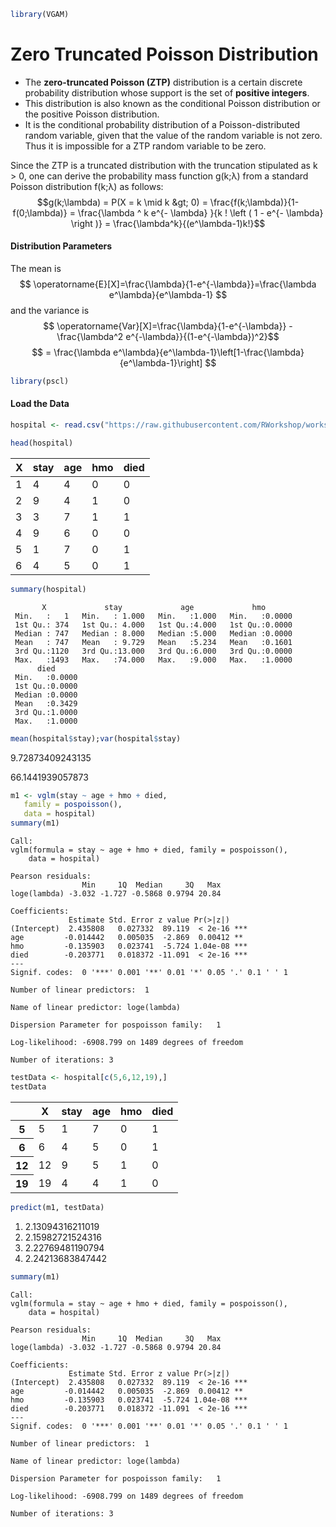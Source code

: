 

```R
library(VGAM)
```

Zero Truncated Poisson Distribution
===================================

* The **zero-truncated Poisson (ZTP)** distribution is a certain discrete probability distribution whose support is the set of **positive integers**. 
* This distribution is also known as the conditional Poisson distribution or the positive Poisson distribution.
* It is the conditional probability distribution of a Poisson-distributed random variable, given that the value of the random variable is not zero. Thus it is impossible for a ZTP random variable to be zero. 


Since the ZTP is a truncated distribution with the truncation stipulated as k &gt; 0, one can derive the probability mass 
function g(k;λ) from a standard Poisson distribution f(k;λ) as follows: 
$$g(k;\lambda) = P(X = k \mid k &gt; 0) = 
\frac{f(k;\lambda)}{1-f(0;\lambda)} = 
\frac{\lambda ^ k e^{- \lambda} }{k ! \left ( 1 - e^{- \lambda} \right )} = \frac{\lambda^k}{(e^\lambda-1)k!}$$

#### Distribution Parameters
The mean is
$$ \operatorname{E}[X]=\frac{\lambda}{1-e^{-\lambda}}=\frac{\lambda e^\lambda}{e^\lambda-1} $$
and the variance is
$$ \operatorname{Var}[X]=\frac{\lambda}{1-e^{-\lambda}} - \frac{\lambda^2 e^{-\lambda}}{(1-e^{-\lambda})^2}$$ 
$$ = \frac{\lambda e^\lambda}{e^\lambda-1}\left[1-\frac{\lambda}{e^\lambda-1}\right] $$




```R
library(pscl)
```

#### Load the Data


```R
hospital <- read.csv("https://raw.githubusercontent.com/RWorkshop/workshopdatasets/master/hospitalstay.csv")
```


```R
head(hospital)
```


<table>
<thead><tr><th>X</th><th>stay</th><th>age</th><th>hmo</th><th>died</th></tr></thead>
<tbody>
	<tr><td>1</td><td>4</td><td>4</td><td>0</td><td>0</td></tr>
	<tr><td>2</td><td>9</td><td>4</td><td>1</td><td>0</td></tr>
	<tr><td>3</td><td>3</td><td>7</td><td>1</td><td>1</td></tr>
	<tr><td>4</td><td>9</td><td>6</td><td>0</td><td>0</td></tr>
	<tr><td>5</td><td>1</td><td>7</td><td>0</td><td>1</td></tr>
	<tr><td>6</td><td>4</td><td>5</td><td>0</td><td>1</td></tr>
</tbody>
</table>




```R
summary(hospital)
```


           X             stay             age             hmo        
     Min.   :   1   Min.   : 1.000   Min.   :1.000   Min.   :0.0000  
     1st Qu.: 374   1st Qu.: 4.000   1st Qu.:4.000   1st Qu.:0.0000  
     Median : 747   Median : 8.000   Median :5.000   Median :0.0000  
     Mean   : 747   Mean   : 9.729   Mean   :5.234   Mean   :0.1601  
     3rd Qu.:1120   3rd Qu.:13.000   3rd Qu.:6.000   3rd Qu.:0.0000  
     Max.   :1493   Max.   :74.000   Max.   :9.000   Max.   :1.0000  
          died       
     Min.   :0.0000  
     1st Qu.:0.0000  
     Median :0.0000  
     Mean   :0.3429  
     3rd Qu.:1.0000  
     Max.   :1.0000  



```R
mean(hospital$stay);var(hospital$stay)
```


9.72873409243135



66.1441939057873



```R
m1 <- vglm(stay ~ age + hmo + died,
   family = pospoisson(),
   data = hospital)
summary(m1)
```


    
    Call:
    vglm(formula = stay ~ age + hmo + died, family = pospoisson(), 
        data = hospital)
    
    Pearson residuals:
                    Min     1Q  Median     3Q   Max
    loge(lambda) -3.032 -1.727 -0.5868 0.9794 20.84
    
    Coefficients:
                 Estimate Std. Error z value Pr(>|z|)    
    (Intercept)  2.435808   0.027332  89.119  < 2e-16 ***
    age         -0.014442   0.005035  -2.869  0.00412 ** 
    hmo         -0.135903   0.023741  -5.724 1.04e-08 ***
    died        -0.203771   0.018372 -11.091  < 2e-16 ***
    ---
    Signif. codes:  0 '***' 0.001 '**' 0.01 '*' 0.05 '.' 0.1 ' ' 1
    
    Number of linear predictors:  1 
    
    Name of linear predictor: loge(lambda) 
    
    Dispersion Parameter for pospoisson family:   1
    
    Log-likelihood: -6908.799 on 1489 degrees of freedom
    
    Number of iterations: 3 



```R
testData <- hospital[c(5,6,12,19),]
testData
```


<table>
<thead><tr><th></th><th>X</th><th>stay</th><th>age</th><th>hmo</th><th>died</th></tr></thead>
<tbody>
	<tr><th>5</th><td> 5</td><td>1 </td><td>7 </td><td>0 </td><td>1 </td></tr>
	<tr><th>6</th><td> 6</td><td>4 </td><td>5 </td><td>0 </td><td>1 </td></tr>
	<tr><th>12</th><td>12</td><td>9 </td><td>5 </td><td>1 </td><td>0 </td></tr>
	<tr><th>19</th><td>19</td><td>4 </td><td>4 </td><td>1 </td><td>0 </td></tr>
</tbody>
</table>




```R
predict(m1, testData)
```


<ol class="list-inline">
	<li>2.13094316211019</li>
	<li>2.15982721524316</li>
	<li>2.22769481190794</li>
	<li>2.24213683847442</li>
</ol>




```R
summary(m1)
```


    
    Call:
    vglm(formula = stay ~ age + hmo + died, family = pospoisson(), 
        data = hospital)
    
    Pearson residuals:
                    Min     1Q  Median     3Q   Max
    loge(lambda) -3.032 -1.727 -0.5868 0.9794 20.84
    
    Coefficients:
                 Estimate Std. Error z value Pr(>|z|)    
    (Intercept)  2.435808   0.027332  89.119  < 2e-16 ***
    age         -0.014442   0.005035  -2.869  0.00412 ** 
    hmo         -0.135903   0.023741  -5.724 1.04e-08 ***
    died        -0.203771   0.018372 -11.091  < 2e-16 ***
    ---
    Signif. codes:  0 '***' 0.001 '**' 0.01 '*' 0.05 '.' 0.1 ' ' 1
    
    Number of linear predictors:  1 
    
    Name of linear predictor: loge(lambda) 
    
    Dispersion Parameter for pospoisson family:   1
    
    Log-likelihood: -6908.799 on 1489 degrees of freedom
    
    Number of iterations: 3 



```R

```
